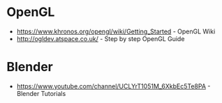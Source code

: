 # OpenGL

- https://www.khronos.org/opengl/wiki/Getting_Started - OpenGL Wiki
- http://ogldev.atspace.co.uk/ - Step by step OpenGL Guide

# Blender

- https://www.youtube.com/channel/UCLYrT1051M_6XkbEc5Te8PA - Blender Tutorials